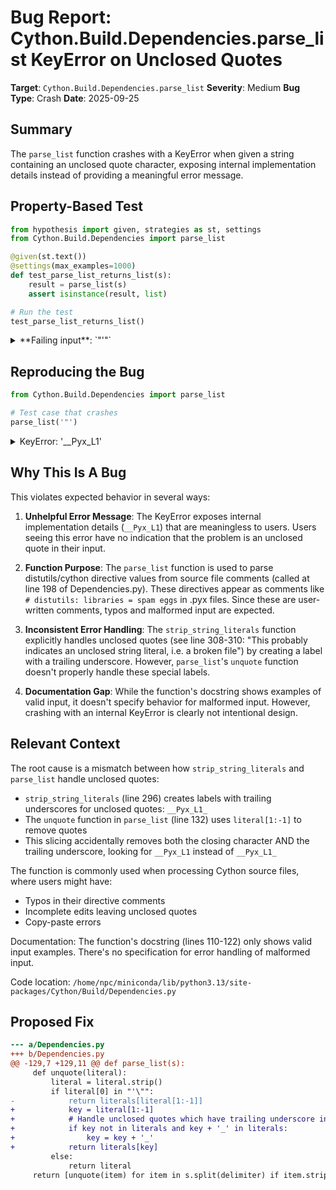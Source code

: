 # Bug Report: Cython.Build.Dependencies.parse_list KeyError on Unclosed Quotes

**Target**: `Cython.Build.Dependencies.parse_list`
**Severity**: Medium
**Bug Type**: Crash
**Date**: 2025-09-25

## Summary

The `parse_list` function crashes with a KeyError when given a string containing an unclosed quote character, exposing internal implementation details instead of providing a meaningful error message.

## Property-Based Test

```python
from hypothesis import given, strategies as st, settings
from Cython.Build.Dependencies import parse_list

@given(st.text())
@settings(max_examples=1000)
def test_parse_list_returns_list(s):
    result = parse_list(s)
    assert isinstance(result, list)

# Run the test
test_parse_list_returns_list()
```

<details>

<summary>
**Failing input**: `"'"`
</summary>
```
Traceback (most recent call last):
  File "/home/npc/pbt/agentic-pbt/worker_/46/hypo.py", line 11, in <module>
    test_parse_list_returns_list()
    ~~~~~~~~~~~~~~~~~~~~~~~~~~~~^^
  File "/home/npc/pbt/agentic-pbt/worker_/46/hypo.py", line 5, in test_parse_list_returns_list
    @settings(max_examples=1000)
                   ^^^
  File "/home/npc/miniconda/lib/python3.13/site-packages/hypothesis/core.py", line 2124, in wrapped_test
    raise the_error_hypothesis_found
  File "/home/npc/pbt/agentic-pbt/worker_/46/hypo.py", line 7, in test_parse_list_returns_list
    result = parse_list(s)
  File "/home/npc/miniconda/lib/python3.13/site-packages/Cython/Build/Dependencies.py", line 135, in parse_list
    return [unquote(item) for item in s.split(delimiter) if item.strip()]
            ~~~~~~~^^^^^^
  File "/home/npc/miniconda/lib/python3.13/site-packages/Cython/Build/Dependencies.py", line 132, in unquote
    return literals[literal[1:-1]]
           ~~~~~~~~^^^^^^^^^^^^^^^
KeyError: '__Pyx_L1'
Falsifying example: test_parse_list_returns_list(
    s="'",
)
Explanation:
    These lines were always and only run by failing examples:
        /home/npc/miniconda/lib/python3.13/site-packages/Cython/Build/Dependencies.py:132
```
</details>

## Reproducing the Bug

```python
from Cython.Build.Dependencies import parse_list

# Test case that crashes
parse_list('"')
```

<details>

<summary>
KeyError: '__Pyx_L1'
</summary>
```
Traceback (most recent call last):
  File "/home/npc/pbt/agentic-pbt/worker_/46/repo.py", line 4, in <module>
    parse_list('"')
    ~~~~~~~~~~^^^^^
  File "/home/npc/miniconda/lib/python3.13/site-packages/Cython/Build/Dependencies.py", line 135, in parse_list
    return [unquote(item) for item in s.split(delimiter) if item.strip()]
            ~~~~~~~^^^^^^
  File "/home/npc/miniconda/lib/python3.13/site-packages/Cython/Build/Dependencies.py", line 132, in unquote
    return literals[literal[1:-1]]
           ~~~~~~~~^^^^^^^^^^^^^^^
KeyError: '__Pyx_L1'
```
</details>

## Why This Is A Bug

This violates expected behavior in several ways:

1. **Unhelpful Error Message**: The KeyError exposes internal implementation details (`__Pyx_L1`) that are meaningless to users. Users seeing this error have no indication that the problem is an unclosed quote in their input.

2. **Function Purpose**: The `parse_list` function is used to parse distutils/cython directive values from source file comments (called at line 198 of Dependencies.py). These directives appear as comments like `# distutils: libraries = spam eggs` in .pyx files. Since these are user-written comments, typos and malformed input are expected.

3. **Inconsistent Error Handling**: The `strip_string_literals` function explicitly handles unclosed quotes (see line 308-310: "This probably indicates an unclosed string literal, i.e. a broken file") by creating a label with a trailing underscore. However, `parse_list`'s `unquote` function doesn't properly handle these special labels.

4. **Documentation Gap**: While the function's docstring shows examples of valid input, it doesn't specify behavior for malformed input. However, crashing with an internal KeyError is clearly not intentional design.

## Relevant Context

The root cause is a mismatch between how `strip_string_literals` and `parse_list` handle unclosed quotes:

- `strip_string_literals` (line 296) creates labels with trailing underscores for unclosed quotes: `__Pyx_L1_`
- The `unquote` function in `parse_list` (line 132) uses `literal[1:-1]` to remove quotes
- This slicing accidentally removes both the closing character AND the trailing underscore, looking for `__Pyx_L1` instead of `__Pyx_L1_`

The function is commonly used when processing Cython source files, where users might have:
- Typos in their directive comments
- Incomplete edits leaving unclosed quotes
- Copy-paste errors

Documentation: The function's docstring (lines 110-122) only shows valid input examples. There's no specification for error handling of malformed input.

Code location: `/home/npc/miniconda/lib/python3.13/site-packages/Cython/Build/Dependencies.py`

## Proposed Fix

```diff
--- a/Dependencies.py
+++ b/Dependencies.py
@@ -129,7 +129,11 @@ def parse_list(s):
     def unquote(literal):
         literal = literal.strip()
         if literal[0] in "'\"":
-            return literals[literal[1:-1]]
+            key = literal[1:-1]
+            # Handle unclosed quotes which have trailing underscore in their label
+            if key not in literals and key + '_' in literals:
+                key = key + '_'
+            return literals[key]
         else:
             return literal
     return [unquote(item) for item in s.split(delimiter) if item.strip()]
```